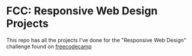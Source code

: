 # FCC: Responsive Web Design Projects

This repo has all the projects I've done for the "Responsive Web Design" challenge found on [freecodecamp](https://www.freecodecamp.org/learn)
